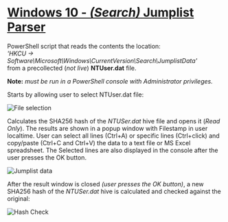 <!-- saved from url=(0053) https://kacos2000.github.io/Win10-Research/JumpList/ --> 

# [Windows 10 - *(Search)* Jumplist Parser](https://github.com/kacos2000/Win10-Research/blob/master/JumpList/Jumplist.ps1) #


PowerShell script that reads the contents the location:<br>
*'HKCU -> Software\Microsoft\Windows\CurrentVersion\Search\JumplistData'*<br> from a precollected (*not live*) **NTUser.dat** file. 

**Note:** *must be run in a PowerShell console with Administrator privileges.*

Starts by allowing user to select NTUser.dat file:

![File selection](https://raw.githubusercontent.com/kacos2000/Win10-Research/master/JumpList/select.JPG)

Calculates the SHA256 hash of the *NTUSer.dat* hive file and opens it (*Read Only*). The results are shown in a popup window with Filestamp in user localtime.
User can select all lines (Ctrl+A) or specific lines (Ctrl+click) and copy/paste (Ctrl+C and Ctrl+V) the data to a text file or MS Excel spreadsheet. The Selected lines are also displayed in the console after the user presses the OK button.

![Jumplist data](https://raw.githubusercontent.com/kacos2000/Win10-Research/master/JumpList/results.JPG)

After the result window is closed *(user presses the OK button)*, a new SHA256 hash of the *NTUSer.dat* hive is calculated and checked against the original:

![Hash Check](https://raw.githubusercontent.com/kacos2000/Win10-Research/master/JumpList/HashCheck.JPG)
